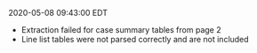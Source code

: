 2020-05-08 09:43:00 EDT


- Extraction failed for case summary tables from page 2
- Line list tables were not parsed correctly and are not included
